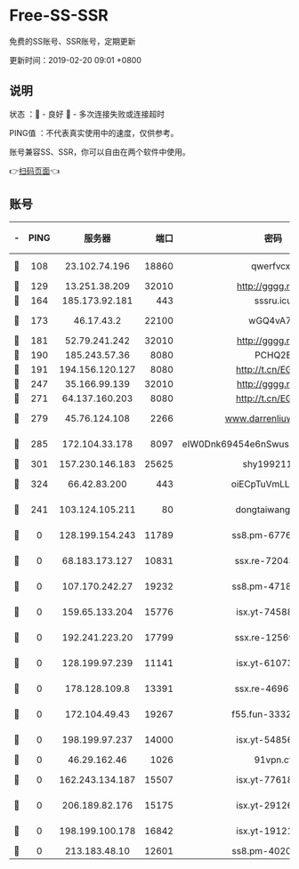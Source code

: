 # Free-SS-SSR

免费的SS账号、SSR账号，定期更新

更新时间：2019-02-20 09:01 +0800

## 说明

状态     ：🙂 - 良好 🙁 - 多次连接失败或连接超时

PING值   ：不代表真实使用中的速度，仅供参考。

账号兼容SS、SSR，你可以自由在两个软件中使用。

👉[扫码页面](https://liesauer.github.io/free-ss-ssr.github.io/)👈

## 账号

|-|PING|服务器|端口|密码|加密方式|区域|
|:----:|:----:|:-----:|-----:|:----:|:----:|:----:|
|🙂|108|23.102.74.196|18860|qwerfvcxz|aes-256-gcm|JP|
|🙂|129|13.251.38.209|32010|http://gggg.rocks|chacha20|SG|
|🙂|164|185.173.92.181|443|sssru.icu|rc4-md5|RU|
|🙂|173|46.17.43.2|22100|wGQ4vA7D|aes-256-gcm|RU|
|🙂|181|52.79.241.242|32010|http://gggg.rocks|chacha20|KR|
|🙂|190|185.243.57.36|8080|PCHQ2E|rc4-md5|US|
|🙂|191|194.156.120.127|8080|http://t.cn/EGJIyrl|rc4-md5|RU|
|🙂|247|35.166.99.139|32010|http://gggg.rocks|chacha20|US|
|🙂|271|64.137.160.203|8080|http://t.cn/EGJIyrl|rc4-md5|CA|
|🙂|279|45.76.124.108|2266|www.darrenliuwei.com|aes-256-cfb|AU|
|🙂|285|172.104.33.178|8097|eIW0Dnk69454e6nSwuspv9DmS201tQ0D|aes-256-cfb|SG|
|🙂|301|157.230.146.183|25625|shy19921124|rc4-md5|US|
|🙂|324|66.42.83.200|443|oiECpTuVmLLxk4Ts|aes-256-cfb|US|
|🙂|241|103.124.105.211|80|dongtaiwang.com|aes-256-cfb|US|
|🙁|0|128.199.154.243|11789|ss8.pm-67760833|aes-256-cfb|SG|
|🙁|0|68.183.173.127|10831|ssx.re-72043236|aes-256-cfb|US|
|🙁|0|107.170.242.27|19232|ss8.pm-47184551|aes-256-cfb|US|
|🙁|0|159.65.133.204|15776|isx.yt-74588926|aes-256-cfb|SG|
|🙁|0|192.241.223.20|17799|ssx.re-12569451|aes-256-cfb|US|
|🙁|0|128.199.97.239|11141|isx.yt-61073883|aes-256-cfb|SG|
|🙁|0|178.128.109.8|13391|ssx.re-46967706|aes-256-cfb|SG|
|🙁|0|172.104.49.43|19267|f55.fun-33324216|aes-256-cfb|SG|
|🙁|0|198.199.97.237|14000|isx.yt-54856932|aes-256-cfb|US|
|🙁|0|46.29.162.46|1026|91vpn.cf|rc4-md5|RU|
|🙁|0|162.243.134.187|15507|isx.yt-77618718|aes-256-cfb|US|
|🙁|0|206.189.82.176|15175|isx.yt-29126697|aes-256-cfb|SG|
|🙁|0|198.199.100.178|16842|isx.yt-19121084|aes-256-cfb|US|
|🙁|0|213.183.48.10|12601|ss8.pm-40202630|rc4-md5|RU|

